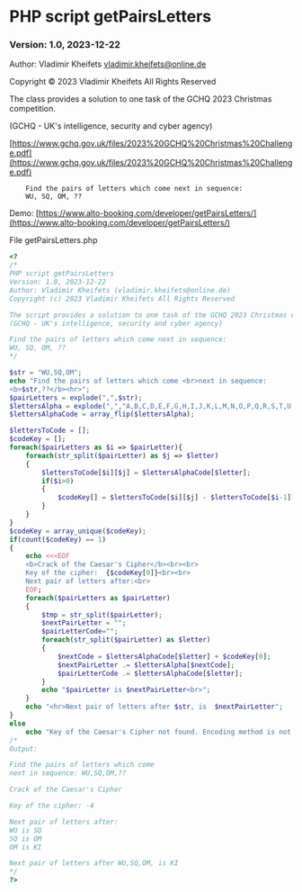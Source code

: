 # PHP script getPairsLetters

### Version: 1.0, 2023-12-22

Author: Vladimir Kheifets <vladimir.kheifets@online.de>

Copyright &copy; 2023 Vladimir Kheifets All Rights Reserved

The class provides a solution to one task of the GCHQ 2023 Christmas competition.

(GCHQ - UK's intelligence, security and cyber agency)

[https://www.gchq.gov.uk/files/2023%20GCHQ%20Christmas%20Challenge.pdf](https://www.gchq.gov.uk/files/2023%20GCHQ%20Christmas%20Challenge.pdf)

```
    Find the pairs of letters which come next in sequence:
    WU, SQ, OM, ??

```
Demo:
[https://www.alto-booking.com/developer/getPairsLetters/](https://www.alto-booking.com/developer/getPairsLetters/)


File getPairsLetters.php
```php
<?
/*
PHP script getPairsLetters
Version: 1.0, 2023-12-22
Author: Vladimir Kheifets (vladimir.kheifets@online.de)
Copyright (c) 2023 Vladimir Kheifets All Rights Reserved

The script provides a solution to one task of the GCHQ 2023 Christmas competition.
(GCHQ - UK's intelligence, security and cyber agency)

Find the pairs of letters which come next in sequence:
WU, SQ, OM, ??
*/

$str = "WU,SQ,OM";
echo "Find the pairs of letters which come <br>next in sequence:
<b>$str,??</b><hr>";
$pairLetters = explode(",",$str);
$lettersAlpha = explode(",","A,B,C,D,E,F,G,H,I,J,K,L,M,N,O,P,Q,R,S,T,U,V,W,X,Y,Z");
$lettersAlphaCode = array_flip($lettersAlpha);

$lettersToCode = [];
$codeKey = [];
foreach($pairLetters as $i => $pairLetter){
    foreach(str_split($pairLetter) as $j => $letter)
    {
        $lettersToCode[$i][$j] = $lettersAlphaCode[$letter];
        if($i>0)
        {
            $codeKey[] = $lettersToCode[$i][$j] - $lettersToCode[$i-1][$j];
        }
    }
}
$codeKey = array_unique($codeKey);
if(count($codeKey) == 1)
{
    echo <<<EOF
    <b>Сrack of the Caesar's Cipher</b><br><br>
    Key of the cipher:  {$codeKey[0]}<br><br>
    Next pair of letters after:<br>
    EOF;
    foreach($pairLetters as $pairLetter)
    {
        $tmp = str_split($pairLetter);
        $nextPairLetter = "";
        $pairLetterCode="";
        foreach(str_split($pairLetter) as $letter)
        {
            $nextCode = $lettersAlphaCode[$letter] + $codeKey[0];
            $nextPairLetter .= $lettersAlpha[$nextCode];
            $pairLetterCode .= $lettersAlphaCode[$letter];
        }
        echo "$pairLetter is $nextPairLetter<br>";
    }
    echo "<hr>Next pair of letters after $str, is  $nextPairLetter";
}
else
    echo "Key of the Caesar's Cipher not found. Encoding method is not defined";
/*
Output:

Find the pairs of letters which come
next in sequence: WU,SQ,OM,??

Сrack of the Caesar's Cipher

Key of the cipher: -4

Next pair of letters after:
WU is SQ
SQ is OM
OM is KI

Next pair of letters after WU,SQ,OM, is KI
*/
?>
```